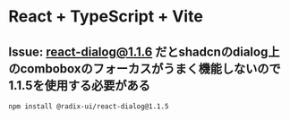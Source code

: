 # React + TypeScript + Vite

## Issue: react-dialog@1.1.6 だとshadcnのdialog上のcomboboxのフォーカスがうまく機能しないので1.1.5を使用する必要がある

```
npm install @radix-ui/react-dialog@1.1.5
```
